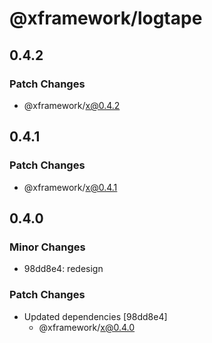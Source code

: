 # @xframework/logtape

## 0.4.2

### Patch Changes

- @xframework/x@0.4.2

## 0.4.1

### Patch Changes

- @xframework/x@0.4.1

## 0.4.0

### Minor Changes

- 98dd8e4: redesign

### Patch Changes

- Updated dependencies [98dd8e4]
  - @xframework/x@0.4.0
